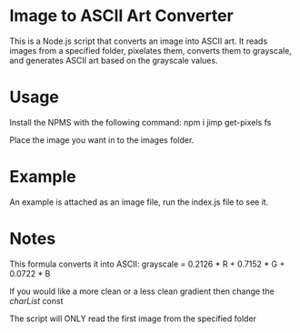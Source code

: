 # Image to ASCII Art Converter
This is a Node.js script that converts an image into ASCII art. It reads images from a specified folder, pixelates them, converts them to grayscale, and generates ASCII art based on the grayscale values.

# Usage

Install the NPMS with the following command: 
npm i jimp get-pixels fs

Place the image you want in to the images folder.

# Example
An example is attached as an image file, run the index.js file to see it.

# Notes
This formula converts it into ASCII: grayscale = 0.2126 * R + 0.7152 * G + 0.0722 * B

If you would like a more clean or a less clean gradient then change the *charList* const

The script will ONLY read the first image from the specified folder
